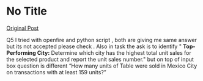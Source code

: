 # No Title

[Original Post](https://discourse.onlinedegree.iitm.ac.in/t/166576/38)

<p>Q5 I tried with openfire and python script , both are giving me same answer but its not accepted please check . Also in task the ask is to identify " <strong>Top-Performing City:</strong> Determine which city has the highest total unit sales for the selected product and report the unit sales number." but on top of input box question is different “How many units of Table were sold in Mexico City on transactions with at least 159 units?”</p>